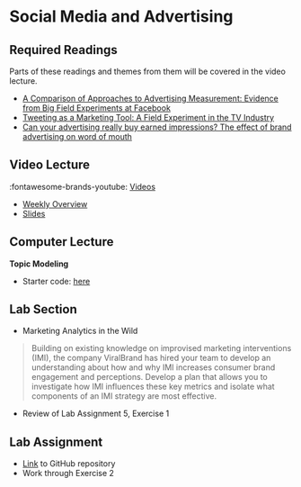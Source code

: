 # Social Media and Advertising

## Required Readings

Parts of these readings and themes from them will be covered in the video lecture.

* [A Comparison of Approaches to Advertising Measurement: Evidence from Big Field Experiments at Facebook][gordon]
* [Tweeting as a Marketing Tool: A Field Experiment in the TV Industry][gong]
* [Can your advertising really buy earned impressions? The effect of brand advertising on word of mouth][lovett]


## Video Lecture

:fontawesome-brands-youtube: [Videos](https://www.youtube.com/watch?v=_rUij0kXjbs&list=PL9QkA7C7GRGWyHY4d9qT_VkIzXaVGmAFz&pp=gAQBiAQB)

* [Weekly Overview][week-overview]
* [Slides][lecture-slides-07]

<!-- * [Slides][lecture-slides-07]
* Videos as a [playlist](https://www.youtube.com/playlist?list=PL9QkA7C7GRGV7IX9hxDS_xYRDX4_4-QOg) -->

## Computer Lecture

**Topic Modeling**

* Starter code: [here](https://github.com/tisem-digital-marketing/smwa-computing-lecture-text-topics)
<!-- * Final code + extras: [here](https://github.com/tisem-digital-marketing/smwa-computing-lecture-text-topics/tree/instructor) -->

## Lab Section


* Marketing Analytics in the Wild

> Building on existing knowledge on improvised marketing interventions (IMI), the company ViralBrand has hired your team to develop an understanding about how and why IMI increases consumer brand engagement and perceptions. Develop a plan that allows you to investigate how IMI influences these key metrics and isolate what components of an IMI strategy are most effective.

<!-- * Group Presentations -->
* Review of Lab Assignment 5, Exercise 1

## Lab Assignment

* [Link][lab-05] to GitHub repository 
* Work through Exercise 2
<!-- * [Partial Solutions][lab-05-s] -->

[gordon]: https://papers.ssrn.com/sol3/papers.cfm?abstract_id=3033144
[gong]: https://dspace.mit.edu/handle/1721.1/120756
[lovett]: https://link.springer.com/article/10.1007/s11129-019-09211-9

[lecture-slides-07]: ../assets/lectures/week-07/week-07-slides.pdf
[week-overview]: ../assets/lectures/week-07/week-07-overview.pdf
[course-summary]: ../assets/lectures/course_summary.pdf

[centrality]: https://bookdown.org/markhoff/social_network_analysis/centrality.html
[mna]: https://bookdown.org/markhoff/social_network_analysis/
[cda]: https://towardsdatascience.com/community-detection-algorithms-9bd8951e7dae#:~:text=on%20the%20domain.-,Community%20Detection%20Techniques,edge%20to%20the%20weaker%20edge.
[cda2]: https://www.statworx.com/en/content-hub/blog/community-detection-with-louvain-and-infomap/
[nda]: http://pablobarbera.com/big-data-upf/html/02b-networks-descriptive-analysis.html
[asnar]: https://gvegayon.github.io/appliedsnar/

[lab-05]: https://github.com/tisem-digital-marketing/smwa-lab-05
[lab-05-s]: ../assets/labs/lab-05_solution.pdf